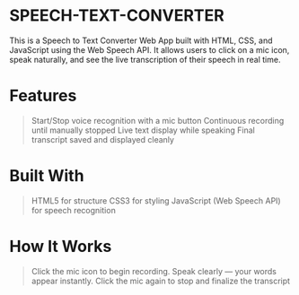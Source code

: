 # SPEECH-TEXT-CONVERTER
This is a Speech to Text Converter Web App built with HTML, CSS, and JavaScript using the Web Speech API. It allows users to click on a mic icon, speak naturally, and see the live transcription of their speech in real time.

# Features
>Start/Stop voice recognition with a mic button
>Continuous recording until manually stopped
>Live text display while speaking
>Final transcript saved and displayed cleanly

# Built With
>HTML5 for structure
>CSS3 for styling
>JavaScript (Web Speech API) for speech recognition

# How It Works
>Click the mic icon to begin recording.
>Speak clearly — your words appear instantly.
>Click the mic again to stop and finalize the transcript
